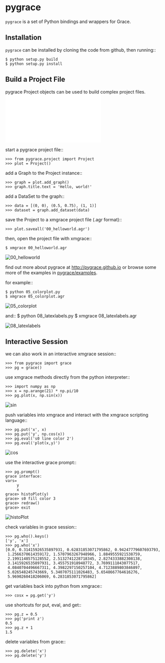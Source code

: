 pygrace
=======
``pygrace`` is a set of Python bindings and wrappers for Grace.

Installation
------------
``pygrace`` can be installed by cloning the code from github, then running::

    $ python setup.py build
    $ python setup.py install

Build a Project File
--------------------
pygrace Project objects can be used to build complex project files.
![pygrace project](docs/Diagram/crow_diagram.pdf)

start a pygrace project file::

    >>> from pygrace.project import Project
    >>> plot = Project()

add a Graph to the Project instance::

    >>> graph = plot.add_graph()
    >>> graph.title.text = 'Hello, world!'

add a DataSet to the graph::

    >>> data = [(0, 0), (0.5, 0.75), (1, 1)]
    >>> dataset = graph.add_dataset(data)

save the Project to a xmgrace project file (.agr format)::

    >>> plot.saveall('00_helloworld.agr')

then, open the project file with xmgrace::

    $ xmgrace 00_helloworld.agr

![00_helloworld](docs/Diagrams/00_helloworld.png)

find out more about pygrace at http://pygrace.github.io or browse some more of the examples in [pygrace/examples](https://github.com/pygrace/pygrace/tree/master/pygrace/examples).

for example::

    $ python 05_colorplot.py
    $ xmgrace 05_colorplot.agr

![05_colorplot](docs/Diagrams/05_colorplot.png)

and::
    $ python 08_latexlabels.py
    $ xmgrace 08_latexlabels.agr

![08_latexlabels](docs/Diagrams/08_latexlabels.png)


Interactive Session
-------------------
we can also work in an interactive xmgrace session::

    >>> from pygrace import grace
    >>> pg = grace()

use xmgrace methods directly from the python interpreter::

    >>> import numpy as np
    >>> x = np.arange(21) * np.pi/10
    >>> pg.plot(x, np.sin(x))

![sin](docs/Diagrams/sin.png)

push variables into xmgrace and interact with the xmgrace scripting language::

    >>> pg.put('x', x)
    >>> pg.put('y', np.cos(x))
    >>> pg.eval('s0 line color 2')
    >>> pg.eval('plot(x,y)')

![cos](docs/Diagrams/cos.png)

use the interactive grace prompt::

    >>> pg.prompt()
    grace interface:
    vars=
         y
         x
    grace> histoPlot(y)
    grace> s0 fill color 3
    grace> redraw()
    grace> exit

![histoPlot](docs/Diagrams/histoPlot.png)

check variables in grace session::

    >>> pg.who().keys()
    ['y', 'x']
    >>> pg.who('x')
    [0.0, 0.31415926535897931, 0.62831853071795862, 0.94247779607693793,
     1.2566370614359172, 1.5707963267948966, 1.8849555921538759,
     2.1991148575128552, 2.5132741228718345, 2.8274333882308138,
     3.1415926535897931, 3.455751918948772, 3.7699111843077517,
     4.0840704496667311, 4.3982297150257104, 4.7123889803846897,
     5.026548245743669, 5.3407075111026483, 5.6548667764616276,
     5.9690260418206069, 6.2831853071795862]

get variables back into python from xmgrace::

    >>> cosx = pg.get('y')

use shortcuts for put, eval, and get::

    >>> pg.z = 0.5
    >>> pg('print z')
    0.5
    >>> pg.z + 1
    1.5

delete variables from grace::

    >>> pg.delete('x')
    >>> pg.delete('y')
